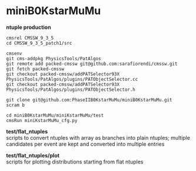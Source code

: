 # miniB0KstarMuMu

**ntuple production**  
```
cmsrel CMSSW_9_3_5 
cd CMSSW_9_3_5_patch1/src

cmsenv  
git cms-addpkg PhysicsTools/PatAlgos
git remote add packed-cmssw git@github.com:sarafiorendi/cmssw.git
git fetch packed-cmssw
git checkout packed-cmssw/addPATSelector93X PhysicsTools/PatAlgos/plugins/PATObjectSelector.cc
git checkout packed-cmssw/addPATSelector93X PhysicsTools/PatAlgos/plugins/PATObjectSelector.h

git clone git@github.com:PhaseIIB0KstarMuMu/miniB0KstarMuMu.git  
scram b

cd miniB0KstarMuMu/miniKstarMuMu/test
cmsRun miniKstarMuMu_cfg.py
```

**test/flat_ntuples**  
scripts to convert ntuples with array as branches into plain ntuples; multiple candidates per event are kept and converted into multiple entries

**test/flat_ntuples/plot**  
scripts for plotting distributions starting from flat ntuples  

